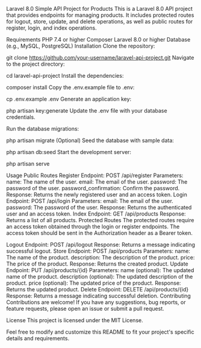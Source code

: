 Laravel 8.0 Simple API Project for Products
This is a Laravel 8.0 API project that provides endpoints for managing products. It includes protected routes for logout, store, update, and delete operations, as well as public routes for register, login, and index operations.

Requirements
PHP 7.4 or higher
Composer
Laravel 8.0 or higher
Database (e.g., MySQL, PostgreSQL)
Installation
Clone the repository:

git clone https://github.com/your-username/laravel-api-project.git
Navigate to the project directory:

cd laravel-api-project
Install the dependencies:

composer install
Copy the .env.example file to .env:

cp .env.example .env
Generate an application key:

php artisan key:generate
Update the .env file with your database credentials.

Run the database migrations:


php artisan migrate
(Optional) Seed the database with sample data:

php artisan db:seed
Start the development server:

php artisan serve


Usage
Public Routes
Register
Endpoint: POST /api/register
Parameters:
name: The name of the user.
email: The email of the user.
password: The password of the user.
password_confirmation: Confirm the password.
Response: Returns the newly registered user and an access token.
Login
Endpoint: POST /api/login
Parameters:
email: The email of the user.
password: The password of the user.
Response: Returns the authenticated user and an access token.
Index
Endpoint: GET /api/products
Response: Returns a list of all products.
Protected Routes
The protected routes require an access token obtained through the login or register endpoints. The access token should be sent in the Authorization header as a Bearer token.

Logout
Endpoint: POST /api/logout
Response: Returns a message indicating successful logout.
Store
Endpoint: POST /api/products
Parameters:
name: The name of the product.
description: The description of the product.
price: The price of the product.
Response: Returns the created product.
Update
Endpoint: PUT /api/products/{id}
Parameters:
name (optional): The updated name of the product.
description (optional): The updated description of the product.
price (optional): The updated price of the product.
Response: Returns the updated product.
Delete
Endpoint: DELETE /api/products/{id}
Response: Returns a message indicating successful deletion.
Contributing
Contributions are welcome! If you have any suggestions, bug reports, or feature requests, please open an issue or submit a pull request.

License
This project is licensed under the MIT License.

Feel free to modify and customize this README to fit your project's specific details and requirements.






